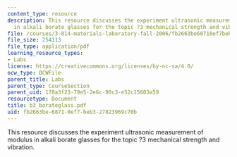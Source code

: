 ```yaml
---
content_type: resource
description: This resource discusses the experiment ultrasonic measurement of modulus
  in alkali borate glasses for the topic ?3 mechanical strength and vibration.
file: /courses/3-014-materials-laboratory-fall-2006/fb2663be68710ef7beb327823969c70b_b3_borateglass.pdf
file_size: 254113
file_type: application/pdf
learning_resource_types:
- Labs
license: https://creativecommons.org/licenses/by-nc-sa/4.0/
ocw_type: OCWFile
parent_title: Labs
parent_type: CourseSection
parent_uid: 178a3f23-79e5-2e6c-90c3-e52c15603a59
resourcetype: Document
title: b3_borateglass.pdf
uid: fb2663be-6871-0ef7-beb3-27823969c70b
---
```

This resource discusses the experiment ultrasonic measurement of modulus in alkali borate glasses for the topic ?3 mechanical strength and vibration.
